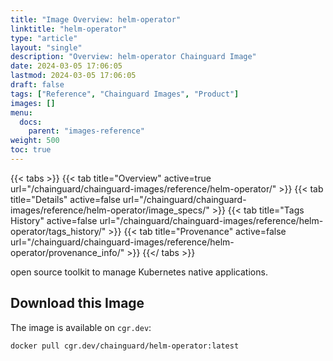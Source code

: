 ```yaml
---
title: "Image Overview: helm-operator"
linktitle: "helm-operator"
type: "article"
layout: "single"
description: "Overview: helm-operator Chainguard Image"
date: 2024-03-05 17:06:05
lastmod: 2024-03-05 17:06:05
draft: false
tags: ["Reference", "Chainguard Images", "Product"]
images: []
menu: 
  docs: 
    parent: "images-reference"
weight: 500
toc: true
---
```


{{< tabs >}}
{{< tab title="Overview" active=true url="/chainguard/chainguard-images/reference/helm-operator/" >}}
{{< tab title="Details" active=false url="/chainguard/chainguard-images/reference/helm-operator/image_specs/" >}}
{{< tab title="Tags History" active=false url="/chainguard/chainguard-images/reference/helm-operator/tags_history/" >}}
{{< tab title="Provenance" active=false url="/chainguard/chainguard-images/reference/helm-operator/provenance_info/" >}}
{{</ tabs >}}



<!--overview:start-->
open source toolkit to manage Kubernetes native applications.
<!--overview:end-->

<!--getting:start-->
## Download this Image
The image is available on `cgr.dev`:

```
docker pull cgr.dev/chainguard/helm-operator:latest
```
<!--getting:end-->

<!--body:start--><!--body:end-->

